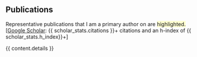## <i class="fa fa-chevron-right"></i> Publications

<!-- [<a href="https://github.com/bamos/cv/blob/master/publications/{{ content.file }}">BibTeX</a>] -->
Representative publications that I am a primary author on are
<span style='background-color: #ffffd0'>highlighted.</span>
<br>
[<a href="https://scholar.google.com/citations?user={{ scholar_id }}">Google Scholar</a>: {{ scholar_stats.citations }}+ citations and an h-index of {{ scholar_stats.h_index}}+]

{{ content.details }}
